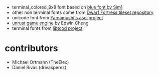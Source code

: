 * terminal_colored_8x8 font based on [blue font by Sim1](http://artcity.bitfellas.org/index.php?a=show&id=37148)
* other non terminal fonts come from [Dwarf Fortress tileset repository](http://dwarffortresswiki.org/Tileset_repository)
* unicode font from [Yamamushi's asciiproject](https://github.com/yamamushi/theasciiproject/blob/master/data/font.png)
* [unrust game engine](https://github.com/unrust) by Edwin Cheng
* terminal fonts from [libtcod project](https://bitbucket.org/libtcod/libtcod)

# contributors
* Michael Ortmann (TheElec)
* Daniel Rivas (drivasperez)